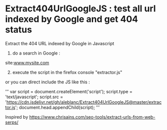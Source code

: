 # Extract404UrlGoogleJS : test all url indexed by Google and get 404 status

Extract the 404 URL indexed by Google in Javascript

1. do a search in Google :

site:www.mysite.com

2. execute the script in the firefox console "extractor.js"

or you can direct include the JS like this :

’’’
var script = document.createElement('script');
script.type = 'text/javascript';
script.src = 'https://cdn.jsdelivr.net/gh/aleblanc/Extract404UrlGoogleJS@master/extractor.js';
document.head.appendChild(script);
’’’

Inspired by https://www.chrisains.com/seo-tools/extract-urls-from-web-serps/
